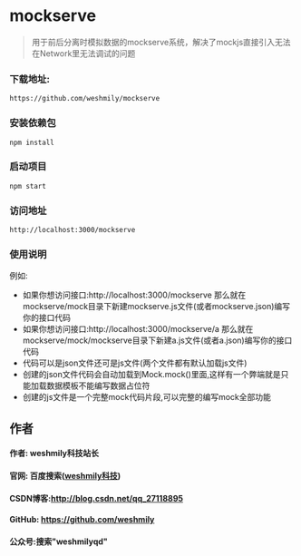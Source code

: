 # mockserve

> 用于前后分离时模拟数据的mockserve系统，解决了mockjs直接引入无法在Network里无法调试的问题

### 下载地址: 
```
https://github.com/weshmily/mockserve
```
### 安装依赖包
```
npm install
```
### 启动项目
```
npm start
```
### 访问地址
```
http://localhost:3000/mockserve
```
### 使用说明
例如:

 - 如果你想访问接口:http://localhost:3000/mockserve 那么就在mockserve/mock目录下新建mockserve.js文件(或者mockserve.json)编写你的接口代码
 - 如果你想访问接口:http://localhost:3000/mockserve/a 那么就在mockserve/mock/mockserve目录下新建a.js文件(或者a.json)编写你的接口代码
 - 代码可以是json文件还可是js文件(两个文件都有默认加载js文件)
 - 创建的json文件代码会自动加载到Mock.mock()里面,这样有一个弊端就是只能加载数据模板不能编写数据占位符
 - 创建的js文件是一个完整mock代码片段,可以完整的编写mock全部功能


## 作者
#### 作者: weshmily科技站长
#### 官网: 百度搜索([weshmily科技](http://weareshmily.top/ "weshmily科技"))
#### CSDN博客:http://blog.csdn.net/qq_27118895
#### GitHub: https://github.com/weshmily
#### 公众号:搜索"weshmilyqd"

